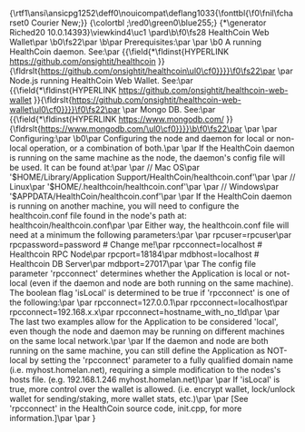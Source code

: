 {\rtf1\ansi\ansicpg1252\deff0\nouicompat\deflang1033{\fonttbl{\f0\fnil\fcharset0 Courier New;}}
{\colortbl ;\red0\green0\blue255;}
{\*\generator Riched20 10.0.14393}\viewkind4\uc1 
\pard\b\f0\fs28 HealthCoin Web Wallet\par
\b0\fs22\par
\b\par
Prerequisites:\par
\par
\b0 A running HealthCoin daemon. See:\par
 {{\field{\*\fldinst{HYPERLINK https://github.com/onsightit/healthcoin }}{\fldrslt{https://github.com/onsightit/healthcoin\ul0\cf0}}}}\f0\fs22\par
\par
Node.js running HealthCoin Web Wallet. See:\par
 {{\field{\*\fldinst{HYPERLINK https://github.com/onsightit/healthcoin-web-wallet }}{\fldrslt{https://github.com/onsightit/healthcoin-web-wallet\ul0\cf0}}}}\f0\fs22\par
\par
Mongo DB. See:\par
 {{\field{\*\fldinst{HYPERLINK https://www.mongodb.com/ }}{\fldrslt{https://www.mongodb.com/\ul0\cf0}}}}\b\f0\fs22\par
\par
\par
Configuring:\par
\b0\par
Configuring the node and daemon for local or non-local operation, or a combination of both.\par
\par
If the HealthCoin daemon is running on the same machine as the node, the daemon's config file will be used. It can be found at:\par
\par
 // Mac OS\par
 '$HOME/Library/Application Support/HealthCoin/healthcoin.conf'\par
\par
 // Linux\par
 '$HOME/.healthcoin/healthcoin.conf'\par
\par
 // Windows\par
 '$APPDATA/HealthCoin/healthcoin.conf'\par
\par
If the HealthCoin daemon is running on another machine, you will need to configure the healthcoin.conf file found in the node's path at: healthcoin/healthcoin.conf\par
\par
Either way, the healthcoin.conf file will need at a minimum the following parameters:\par
\par
rpcuser=rpcuser\par
rpcpassword=password  # Change me!\par
rpcconnect=localhost  # Healthcoin RPC Node\par
rpcport=18184\par
mdbhost=localhost     # Healthcoin DB Server\par
mdbport=27017\par
\par
The config file parameter 'rpcconnect' determines whether the Application is local or not-local (even if the daemon and node are both running on the same machine). The boolean flag 'isLocal' is determined to be true if 'rpcconnect' is one of the following:\par
\par
rpcconnect=127.0.0.1\par
rpcconnect=localhost\par
rpcconnect=192.168.x.x\par
rpcconnect=hostname_with_no_tld\par
\par
The last two examples allow for the Application to be considered 'local', even though the node and daemon may be running on different machines on the same local network.\par
\par
If the daemon and node are both running on the same machine, you can still define the Application as NOT-local by setting the 'rpcconnect' parameter to a fully qualified domain name (i.e. myhost.homelan.net), requiring a simple modification to the nodes's hosts file. (e.g. 192.168.1.246 myhost.homelan.net)\par
\par
If 'isLocal' is true, more control over the wallet is allowed. (i.e. encrypt wallet, lock/unlock wallet for sending/staking, more wallet stats, etc.)\par
\par
[See 'rpcconnect' in the HealthCoin source code, init.cpp, for more information.]\par
\par
}
 